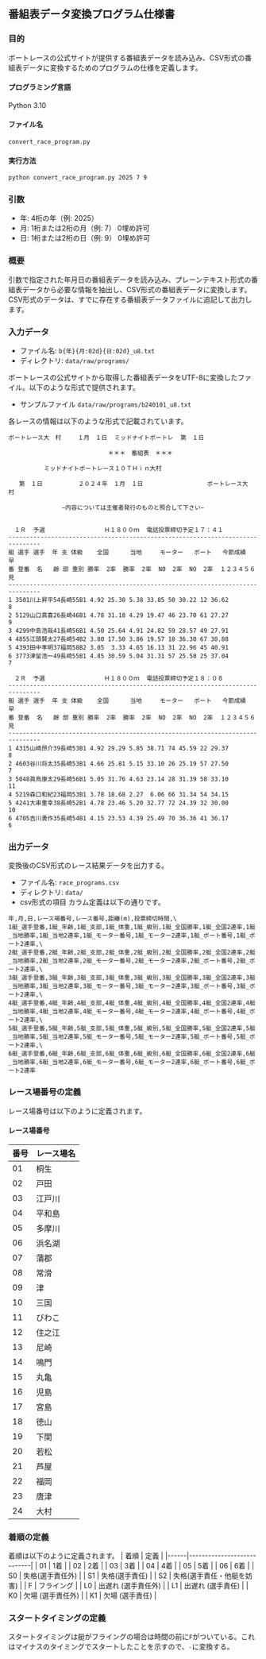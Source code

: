 ## 番組表データ変換プログラム仕様書

### 目的
ボートレースの公式サイトが提供する番組表データを読み込み、CSV形式の番組表データに変換するためのプログラムの仕様を定義します。

#### プログラミング言語
Python 3.10
#### ファイル名
`convert_race_program.py`

#### 実行方法
```bash
python convert_race_program.py 2025 7 9
```
### 引数
- 年: 4桁の年（例: 2025）
- 月: 1桁または2桁の月（例: 7） 0埋め許可
- 日: 1桁または2桁の日（例: 9） 0埋め許可

### 概要
引数で指定された年月日の番組表データを読み込み、プレーンテキスト形式の番組表データから必要な情報を抽出し、CSV形式の番組表データに変換します。CSV形式のデータは、すでに存在する番組表データファイルに追記して出力します。

### 入力データ
- ファイル名: `b{年}{月:02d}{日:02d}_u8.txt`
- ディレクトリ: `data/raw/programs/`

ボートレースの公式サイトから取得した番組表データをUTF-8に変換したファイル。以下のような形式で提供されます。
- サンプルファイル `data/raw/programs/b240101_u8.txt`

各レースの情報は以下のような形式で記載されています。

```plaintext
ボートレース大　村   　１月　１日  ミッドナイトボートレ  第　１日

                            ＊＊＊　番組表　＊＊＊

          ミッドナイトボートレース１０ＴＨｉｎ大村　　　　　

   第　１日          ２０２４年　１月　１日                  ボートレース大　村

               −内容については主催者発行のものと照合して下さい−


　１Ｒ  予選　　　　          Ｈ１８００ｍ  電話投票締切予定１７：４１ 
-------------------------------------------------------------------------------
艇 選手 選手  年 支 体級    全国      当地     モーター   ボート   今節成績  早
番 登番  名   齢 部 重別 勝率  2率  勝率  2率  NO  2率  NO  2率  １２３４５６見
-------------------------------------------------------------------------------
1 3501川上昇平54長崎55B1 4.92 25.30 5.38 33.85 50 30.22 12 36.62              8
2 5129山口真喜26長崎46B1 4.78 31.18 4.29 19.47 46 23.70 61 27.27              9
3 4299中島浩哉41長崎56B1 4.50 25.64 4.91 24.82 59 28.57 49 27.91               
4 4855江頭賢太27長崎54B2 3.80 17.50 3.86 19.57 18 36.30 67 30.88               
5 4393田中孝明37福岡58B2 3.05  3.33 4.65 16.13 31 22.96 45 40.91               
6 3773津留浩一49長崎55B1 4.85 30.59 5.04 31.31 57 25.58 25 37.04              7

　２Ｒ  予選　　　　          Ｈ１８００ｍ  電話投票締切予定１８：０８ 
-------------------------------------------------------------------------------
艇 選手 選手  年 支 体級    全国      当地     モーター   ボート   今節成績  早
番 登番  名   齢 部 重別 勝率  2率  勝率  2率  NO  2率  NO  2率  １２３４５６見
-------------------------------------------------------------------------------
1 4315山崎昂介39長崎53B1 4.92 29.29 5.85 38.71 74 45.59 22 29.37              8
2 4603谷川将太35長崎53B1 4.66 25.81 5.15 33.10 26 25.19 57 27.50              7
3 5048眞鳥康太29長崎56B1 5.05 31.76 4.63 23.14 28 31.39 58 33.10             11
4 5219森口和紀23福岡53B1 3.78 18.68 2.27  6.06 66 31.34 54 34.15               
5 4241大串重幸38長崎52B1 4.78 23.46 5.20 32.77 72 24.39 32 30.00             10
6 4705吉川勇作35長崎54B1 4.15 23.53 4.39 25.49 70 36.36 41 36.17              6
```


### 出力データ
変換後のCSV形式のレース結果データを出力する。

- ファイル名: `race_programs.csv`
- ディレクトリ: `data/`
- csv形式の項目 カラム定義は以下の通りです。
```CSV
年,月,日,レース場番号,レース番号,距離(m),投票締切時間,\
1艇_選手登番,1艇_年齢,1艇_支部,1艇_体重,1艇_級別,1艇_全国勝率,1艇_全国2連率,1艇_当地勝率,1艇_当地2連率,1艇_モーター番号,1艇_モーター2連率,1艇_ボート番号,1艇_ボート2連率,\
2艇_選手登番,2艇_年齢,2艇_支部,2艇_体重,2艇_級別,2艇_全国勝率,2艇_全国2連率,2艇_当地勝率,2艇_当地2連率,2艇_モーター番号,2艇_モーター2連率,2艇_ボート番号,2艇_ボート2連率,\
3艇_選手登番,3艇_年齢,3艇_支部,3艇_体重,3艇_級別,3艇_全国勝率,3艇_全国2連率,3艇_当地勝率,3艇_当地2連率,3艇_モーター番号,3艇_モーター2連率,3艇_ボート番号,3艇_ボート2連率,\
4艇_選手登番,4艇_年齢,4艇_支部,4艇_体重,4艇_級別,4艇_全国勝率,4艇_全国2連率,4艇_当地勝率,4艇_当地2連率,4艇_モーター番号,4艇_モーター2連率,4艇_ボート番号,4艇_ボート2連率,\
5艇_選手登番,5艇_年齢,5艇_支部,5艇_体重,5艇_級別,5艇_全国勝率,5艇_全国2連率,5艇_当地勝率,5艇_当地2連率,5艇_モーター番号,5艇_モーター2連率,5艇_ボート番号,5艇_ボート2連率,\
6艇_選手登番,6艇_年齢,6艇_支部,6艇_体重,6艇_級別,6艇_全国勝率,6艇_全国2連率,6艇_当地勝率,6艇_当地2連率,6艇_モーター番号,6艇_モーター2連率,6艇_ボート番号,6艇_ボート2連率
```

### レース場番号の定義
レース場番号は以下のように定義されます。
#### レース場番号
|番号|レース場名|
|----|----------|
| 01 | 桐生     |
| 02 | 戸田     |
| 03 | 江戸川   |
| 04 | 平和島   |
| 05 | 多摩川   |
| 06 | 浜名湖   |
| 07 | 蒲郡     |
| 08 | 常滑     |
| 09 | 津       |
| 10 | 三国     |
| 11 | びわこ   |
| 12 | 住之江   |
| 13 | 尼崎     |
| 14 | 鳴門     |
| 15 | 丸亀     |
| 16 | 児島     |
| 17 | 宮島     |
| 18 | 徳山     |
| 19 | 下関     |
| 20 | 若松     |
| 21 | 芦屋     |
| 22 | 福岡     |
| 23 | 唐津     |
| 24 | 大村     |

### 着順の定義
着順は以下のように定義されます。
| 着順 | 定義                       |
|------|----------------------------|
|  01  | 1着                        |
|  02  | 2着                        |
|  03  | 3着                        |
|  04  | 4着                        |
|  05  | 5着                        |
|  06  | 6着                        |
|  S0  | 失格(選手責任外)           |
|  S1  | 失格(選手責任)             |
|  S2  | 失格(選手責任・他艇を妨害) |
|   F  | フライング                 |
|  L0  |  出遅れ (選手責任外)       |
|  L1  |  出遅れ (選手責任)         |
|  K0  | 欠場 (選手責任外)          |
|  K1  | 欠場 (選手責任)            |

### スタートタイミングの定義
スタートタイミングは艇がフライングの場合は時間の前に`F`がついている。これはマイナスのタイミングでスタートしたことを示すので、`-`に変換する。